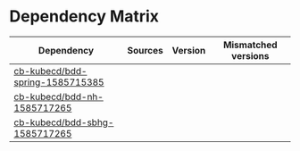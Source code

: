 # Dependency Matrix

Dependency | Sources | Version | Mismatched versions
---------- | ------- | ------- | -------------------
[cb-kubecd/bdd-spring-1585715385](https://github.com/cb-kubecd/bdd-spring-1585715385.git) |  | []() | 
[cb-kubecd/bdd-nh-1585717265](https://github.com/cb-kubecd/bdd-nh-1585717265.git) |  | []() | 
[cb-kubecd/bdd-sbhg-1585717265](https://github.com/cb-kubecd/bdd-sbhg-1585717265.git) |  | []() | 
